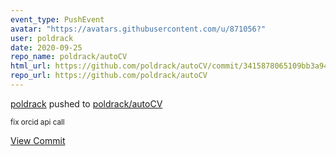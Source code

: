 ```yaml
---
event_type: PushEvent
avatar: "https://avatars.githubusercontent.com/u/871056?"
user: poldrack
date: 2020-09-25
repo_name: poldrack/autoCV
html_url: https://github.com/poldrack/autoCV/commit/3415878065109bb3a94b3c8b6a169749a8c07571
repo_url: https://github.com/poldrack/autoCV
---
```


<a href='https://github.com/poldrack' target='_blank'>poldrack</a> pushed to <a href='https://github.com/poldrack/autoCV' target='_blank'>poldrack/autoCV</a>

<small>fix orcid api call</small>

<a href='https://github.com/poldrack/autoCV/commit/3415878065109bb3a94b3c8b6a169749a8c07571' target='_blank'>View Commit</a>